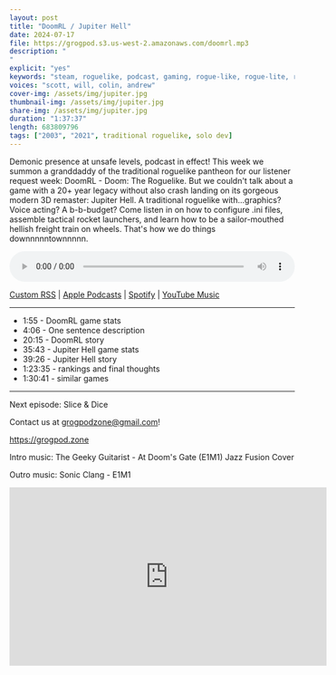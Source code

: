 ```yaml
---
layout: post
title: "DoomRL / Jupiter Hell"
date: 2024-07-17
file: https://grogpod.s3.us-west-2.amazonaws.com/doomrl.mp3
description: "
"
explicit: "yes" 
keywords: "steam, roguelike, podcast, gaming, rogue-like, rogue-lite, roguelite"
voices: "scott, will, colin, andrew"
cover-img: /assets/img/jupiter.jpg
thumbnail-img: /assets/img/jupiter.jpg
share-img: /assets/img/jupiter.jpg
duration: "1:37:37"
length: 683809796
tags: ["2003", "2021", traditional roguelike, solo dev]
---
```


Demonic presence at unsafe levels, podcast in effect! This week we summon a granddaddy of the traditional roguelike pantheon for our listener request week: DoomRL - Doom: The Roguelike. But we couldn't talk about a game with a 20+ year legacy without also crash landing on its gorgeous modern 3D remaster: Jupiter Hell. A traditional roguelike with...graphics? Voice acting? A b-b-budget? Come listen in on how to configure .ini files, assemble tactical rocket launchers, and learn how to be a sailor-mouthed hellish freight train on wheels. That's how we do things downnnnntownnnnn.


<div class="container">
  <audio controls style="width: 100%;">
    <source src="https://grogpod.s3.us-west-2.amazonaws.com/doomrl.mp3" type="audio/mpeg">
  </audio>
</div>

[Custom RSS](https://grogpod.zone/feed.xml) | [Apple Podcasts](https://podcasts.apple.com/us/podcast/grogpod/id1650474911) | [Spotify](https://open.spotify.com/show/655SEhPUWIC77oO3hILe0b) | [YouTube Music](https://music.youtube.com/playlist?list=PL-ShOmyMvd4jYFChE6tgj0JYG8RKK4xe0) 

---
* 1:55 - DoomRL game stats
* 4:06 - One sentence description
* 20:15 - DoomRL story
* 35:43 - Jupiter Hell game stats
* 39:26 - Jupiter Hell story
* 1:23:35 - rankings and final thoughts
* 1:30:41 - similar games

---



Next episode: Slice & Dice

Contact us at grogpodzone@gmail.com!

https://grogpod.zone

Intro music: The Geeky Guitarist - At Doom's Gate (E1M1) Jazz Fusion Cover

Outro music: Sonic Clang - E1M1

<div class="embed-responsive embed-responsive-16by9">
<iframe width="560" height="315" src="https://www.youtube.com/embed/FrpyV-GD5xw" title="YouTube video player" frameborder="0" allow="accelerometer; autoplay; clipboard-write; encrypted-media; gyroscope; picture-in-picture" allowfullscreen></iframe>
</div>
